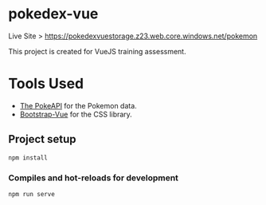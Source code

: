 # pokedex-vue

Live Site > https://pokedexvuestorage.z23.web.core.windows.net/pokemon

This project is created for VueJS training assessment.

<h1>Tools Used</h1>
<ul>
  <li><a href="https://github.com/PokeAPI/pokeapi">The PokeAPI</a> for the Pokemon data.</li>
  <li><a href="https://bootstrap-vue.org/">Bootstrap-Vue</a> for the CSS library.</li>
</ul>

## Project setup
```
npm install
```

### Compiles and hot-reloads for development
```
npm run serve
```
